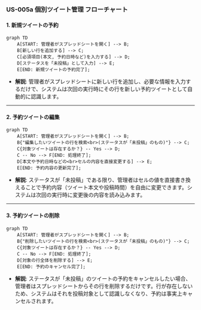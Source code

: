 ### US-005a 個別ツイート管理 フローチャート

#### 1\. 新規ツイートの予約

```mermaid
graph TD
    A[START: 管理者がスプレッドシートを開く] --> B;
    B[新しい行を追加する] --> C;
    C[必須項目(本文, 予約日時など)を入力する] --> D;
    D[ステータスを「未投稿」として入力] --> E;
    E[END: 新規ツイートの予約完了];
```

  * **解説**: 管理者がスプレッドシートに新しい行を追加し、必要な情報を入力するだけで、システムは次回の実行時にその行を新しい予約ツイートとして自動的に認識します。

-----

#### 2\. 予約ツイートの編集

```mermaid
graph TD
    A[START: 管理者がスプレッドシートを開く] --> B;
    B{"編集したいツイートの行を検索<br>(ステータスが「未投稿」のもの)"} --> C;
    C{対象ツイートは存在するか？} -- Yes --> D;
    C -- No --> F[END: 処理終了];
    D[本文や予約日時などの<br>セルの内容を直接変更する] --> E;
    E[END: 予約内容の更新完了];
```

  * **解説**: ステータスが「未投稿」である限り、管理者はセルの値を直接書き換えることで予約内容（ツイート本文や投稿時間）を自由に変更できます。システムは次回の実行時に変更後の内容を読み込みます。

-----

#### 3\. 予約ツイートの削除

```mermaid
graph TD
    A[START: 管理者がスプレッドシートを開く] --> B;
    B{"削除したいツイートの行を検索<br>(ステータスが「未投稿」のもの)"} --> C;
    C{対象ツイートは存在するか？} -- Yes --> D;
    C -- No --> F[END: 処理終了];
    D[対象の行全体を削除する] --> E;
    E[END: 予約のキャンセル完了];
```

  * **解説**: ステータスが「未投稿」のツイートの予約をキャンセルしたい場合、管理者はスプレッドシートからその行を削除するだけです。行が存在しないため、システムはそれを投稿対象として認識しなくなり、予約は事実上キャンセルされます。